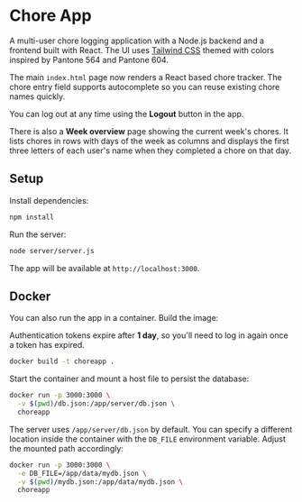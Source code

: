 # Chore App

A multi-user chore logging application with a Node.js backend and a frontend built with React. The UI uses [Tailwind CSS](https://tailwindcss.com/) themed with colors inspired by Pantone 564 and Pantone 604.

The main `index.html` page now renders a React based chore tracker. The chore entry
field supports autocomplete so you can reuse existing chore names quickly.

You can log out at any time using the **Logout** button in the app.

There is also a **Week overview** page showing the current week's chores. It
lists chores in rows with days of the week as columns and displays the first
three letters of each user's name when they completed a chore on that day.

## Setup

Install dependencies:

```bash
npm install
```

Run the server:

```bash
node server/server.js
```

The app will be available at `http://localhost:3000`.


## Docker

You can also run the app in a container. Build the image:

Authentication tokens expire after **1 day**, so you'll need to log in again once a token has expired.

```bash
docker build -t choreapp .
```

Start the container and mount a host file to persist the database:

```bash
docker run -p 3000:3000 \
  -v $(pwd)/db.json:/app/server/db.json \
  choreapp
```

The server uses `/app/server/db.json` by default. You can specify a different
location inside the container with the `DB_FILE` environment variable. Adjust
the mounted path accordingly:

```bash
docker run -p 3000:3000 \
  -e DB_FILE=/app/data/mydb.json \
  -v $(pwd)/mydb.json:/app/data/mydb.json \
  choreapp
```
